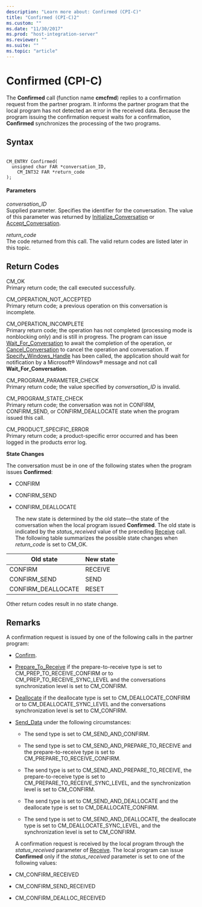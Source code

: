 ```yaml
---
description: "Learn more about: Confirmed (CPI-C)"
title: "Confirmed (CPI-C)2"
ms.custom: ""
ms.date: "11/30/2017"
ms.prod: "host-integration-server"
ms.reviewer: ""
ms.suite: ""
ms.topic: "article"
---
```

# Confirmed (CPI-C)
The **Confirmed** call (function name **cmcfmd**) replies to a confirmation request from the partner program. It informs the partner program that the local program has not detected an error in the received data. Because the program issuing the confirmation request waits for a confirmation, **Confirmed** synchronizes the processing of the two programs.  

## Syntax  

```  

CM_ENTRY Confirmed(   
  unsigned char FAR *conversation_ID,    
    CM_INT32 FAR *return_code              
);  
```  

#### Parameters  
 *conversation_ID*  
 Supplied parameter. Specifies the identifier for the conversation. The value of this parameter was returned by [Initialize_Conversation](../core/initialize-conversation-cpi-c-1.md) or [Accept_Conversation](../core/accept-conversation-cpi-c-2.md).  

 *return_code*  
 The code returned from this call. The valid return codes are listed later in this topic.  

## Return Codes  
 CM_OK  
 Primary return code; the call executed successfully.  

 CM_OPERATION_NOT_ACCEPTED  
 Primary return code; a previous operation on this conversation is incomplete.  

 CM_OPERATION_INCOMPLETE  
 Primary return code; the operation has not completed (processing mode is nonblocking only) and is still in progress. The program can issue [Wait_For_Conversation](../core/wait-for-conversation-cpi-c-1.md) to await the completion of the operation, or [Cancel_Conversation](../core/cancel-conversation-cpi-c-2.md) to cancel the operation and conversation. If [Specify_Windows_Handle](../core/specify-windows-handle-cpi-c-2.md) has been called, the application should wait for notification by a Microsoft® Windows® message and not call **Wait_For_Conversation**.  

 CM_PROGRAM_PARAMETER_CHECK  
 Primary return code; the value specified by *conversation_ID* is invalid.  

 CM_PROGRAM_STATE_CHECK  
 Primary return code; the conversation was not in CONFIRM, CONFIRM_SEND, or CONFIRM_DEALLOCATE state when the program issued this call.  

 CM_PRODUCT_SPECIFIC_ERROR  
 Primary return code; a product-specific error occurred and has been logged in the products error log.  

 **State Changes**  

 The conversation must be in one of the following states when the program issues **Confirmed**:  

- CONFIRM  

- CONFIRM_SEND  

- CONFIRM_DEALLOCATE  

  The new state is determined by the old state—the state of the conversation when the local program issued **Confirmed**. The old state is indicated by the *status_received* value of the preceding [Receive](../core/receive-cpi-c-2.md) call. The following table summarizes the possible state changes when *return_code* is set to CM_OK.  

|Old state|New state|  
|---------------|---------------|  
|CONFIRM|RECEIVE|  
|CONFIRM_SEND|SEND|  
|CONFIRM_DEALLOCATE|RESET|  

 Other return codes result in no state change.  

## Remarks  
 A confirmation request is issued by one of the following calls in the partner program:  

- [Confirm](../core/confirm-cpi-c-2.md).  

- [Prepare_To_Receive](../core/prepare-to-receive-cpi-c-1.md) if the prepare-to-receive type is set to CM_PREP_TO_RECEIVE_CONFIRM or to CM_PREP_TO_RECEIVE_SYNC_LEVEL and the conversations synchronization level is set to CM_CONFIRM.  

- [Deallocate](../core/deallocate-cpi-c-1.md) if the deallocate type is set to CM_DEALLOCATE_CONFIRM or to CM_DEALLOCATE_SYNC_LEVEL and the conversations synchronization level is set to CM_CONFIRM.  

- [Send_Data](../core/send-data-cpi-c-2.md) under the following circumstances:  

  -   The send type is set to CM_SEND_AND_CONFIRM.  

  -   The send type is set to CM_SEND_AND_PREPARE_TO_RECEIVE and the prepare-to-receive type is set to CM_PREPARE_TO_RECEIVE_CONFIRM.  

  -   The send type is set to CM_SEND_AND_PREPARE_TO_RECEIVE, the prepare-to-receive type is set to CM_PREPARE_TO_RECEIVE_SYNC_LEVEL, and the synchronization level is set to CM_CONFIRM.  

  -   The send type is set to CM_SEND_AND_DEALLOCATE and the deallocate type is set to CM_DEALLOCATE_CONFIRM.  

  -   The send type is set to CM_SEND_AND_DEALLOCATE, the deallocate type is set to CM_DEALLOCATE_SYNC_LEVEL, and the synchronization level is set to CM_CONFIRM.  

  A confirmation request is received by the local program through the *status_received* parameter of [Receive](../core/receive-cpi-c-2.md). The local program can issue **Confirmed** only if the *status_received* parameter is set to one of the following values:  

- CM_CONFIRM_RECEIVED  

- CM_CONFIRM_SEND_RECEIVED  

- CM_CONFIRM_DEALLOC_RECEIVED
